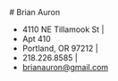 <div class='row' id='contact'>
# Brian Auron

- 4110 NE Tillamook St |
- Apt 410
- Portland, OR 97212 |
- 218.226.8585 |
- brianauron@gmail.com
</div>

